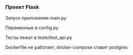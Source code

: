 ### Проект  Flask

Запуск приложения  main.py

Переменные в config.py

Тесты лежат в  tests/test_api.py

Dockerfile не работает, docker-compose ставит postgres
